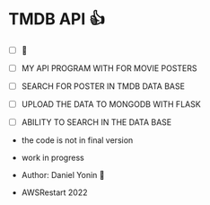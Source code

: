 # TMDB API :+1:
-[ ] :tada:
-[ ] MY API PROGRAM WITH FOR MOVIE POSTERS  
-[ ] SEARCH FOR POSTER IN TMDB DATA BASE 
-[ ] UPLOAD THE DATA TO MONGODB  WITH FLASK 
-[ ] ABILITY TO SEARCH IN THE DATA BASE


- the code is not in final version
- work in progress

- Author: Daniel Yonin :tada:
    
- AWSRestart 2022


